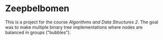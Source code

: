 # Zeepbelbomen

This is a project for the course _Algorithms and Data Structures 2_. The goal was to make multiple binary tree implementations where nodes are balanced in groups ("bubbles").
